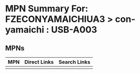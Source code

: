 



# MPN Summary For: FZECONYAMAICHIUA3 > con-yamaichi : USB-A003

## MPNs
  

|MPN|Direct Links|Search Links|
| :--- | :--- | :--- |
||||
